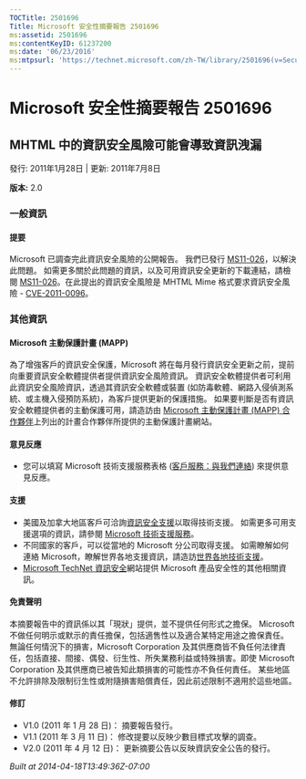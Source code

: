 ```yaml
---
TOCTitle: 2501696
Title: Microsoft 安全性摘要報告 2501696
ms:assetid: 2501696
ms:contentKeyID: 61237200
ms:date: '06/23/2016'
ms:mtpsurl: 'https://technet.microsoft.com/zh-TW/library/2501696(v=Security.10)'
---
```



Microsoft 安全性摘要報告 2501696
================================

MHTML 中的資訊安全風險可能會導致資訊洩漏
----------------------------------------

發行: 2011年1月28日 | 更新: 2011年7月8日

**版本:** 2.0

### 一般資訊

#### 提要

Microsoft 已調查完此資訊安全風險的公開報告。 我們已發行 [MS11-026](http://technet.microsoft.com/security/bulletin/ms11-026)，以解決此問題。 如需更多關於此問題的資訊，以及可用資訊安全更新的下載連結，請檢閱 [MS11-026](http://technet.microsoft.com/security/bulletin/ms11-026)。在此提出的資訊安全風險是 MHTML Mime 格式要求資訊安全風險 - [CVE-2011-0096](http://www.cve.mitre.org/cgi-bin/cvename.cgi?name=cve-2011-0096)。

### 其他資訊

#### Microsoft 主動保護計畫 (MAPP)

為了增強客戶的資訊安全保護，Microsoft 將在每月發行資訊安全更新之前，提前向重要資訊安全軟體提供者提供資訊安全風險資訊。 資訊安全軟體提供者可利用此資訊安全風險資訊，透過其資訊安全軟體或裝置 (如防毒軟體、網路入侵偵測系統、或主機入侵預防系統)，為客戶提供更新的保護措施。 如果要判斷是否有資訊安全軟體提供者的主動保護可用，請造訪由 [Microsoft 主動保護計畫 (MAPP) 合作夥伴](http://go.microsoft.com/fwlink/?linkid=215201)上列出的計畫合作夥伴所提供的主動保護計畫網站。

#### 意見反應

-   您可以填寫 Microsoft 技術支援服務表格 ([客戶服務：與我們連絡](https://support.microsoft.com/common/survey.aspx?scid=sw;en;1257&amp;showpage=1&amp;ws=technet&amp;sd=tech)) 來提供意見反應。

#### 支援

-   美國及加拿大地區客戶可洽詢[資訊安全支援](http://go.microsoft.com/fwlink/?linkid=21131)以取得技術支援。 如需更多可用支援選項的資訊，請參閱 [Microsoft 技術支援服務](http://support.microsoft.com/)。
-   不同國家的客戶，可以從當地的 Microsoft 分公司取得支援。 如需瞭解如何連絡 Microsoft，瞭解世界各地支援資訊，請造訪[世界各地技術支援](http://go.microsoft.com/fwlink/?linkid=21155)。
-   [Microsoft TechNet 資訊安全](http://technet.microsoft.com/zh-tw/security/default.aspx)網站提供 Microsoft 產品安全性的其他相關資訊。

#### 免責聲明

本摘要報告中的資訊係以其「現狀」提供，並不提供任何形式之擔保。 Microsoft 不做任何明示或默示的責任擔保，包括適售性以及適合某特定用途之擔保責任。 無論任何情況下的損害，Microsoft Corporation 及其供應商皆不負任何法律責任，包括直接、間接、偶發、衍生性、所失業務利益或特殊損害。即使 Microsoft Corporation 及其供應商已被告知此類損害的可能性亦不負任何責任。 某些地區不允許排除及限制衍生性或附隨損害賠償責任，因此前述限制不適用於這些地區。

#### 修訂

-   V1.0 (2011 年 1 月 28 日)： 摘要報告發行。
-   V1.1 (2011 年 3 月 11 日)： 修改提要以反映少數目標式攻擊的調查。
-   V2.0 (2011 年 4 月 12 日)： 更新摘要公告以反映資訊安全公告的發行。

*Built at 2014-04-18T13:49:36Z-07:00*
